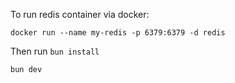 To run redis container via docker:

`docker run --name my-redis -p 6379:6379 -d redis`

Then run
`bun install`

`bun dev`
